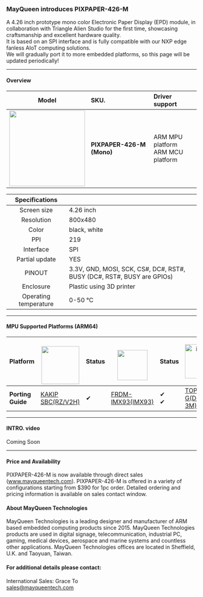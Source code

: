 ### MayQueen introduces PIXPAPER-426-M
A 4.26 inch prototype mono color Electronic Paper Display (EPD) module, in collaboration with Triangle Alien Studio for the first time, showcasing craftsmanship and excellent hardware quality.<br>
It is based on an SPI interface and is fully compatible with our NXP edge fanless AIoT computing solutions.<br>
We will gradually port it to more embedded platforms, so this page will be updated periodically!

----------------------


#### Overview
|                         Model                         | SKU.                                                  |                       Driver support                       |
| :----------------------------------------------------------: | :----------------------------------------------------------- | :---------------------------------------------------------| 
| <img src="https://github.com/user-attachments/assets/f2d21b89-a5e1-46e1-9803-41cd93cfe494" width="200"> | **PIXPAPER-426-M (Mono)** <br />  | ARM MPU platform <br> ARM MCU platform |


|                         Specifications                         |                                                   |
| :----------------------------------------------------------: | :----------------------------------------------------------- |
| Screen size | 4.26 inch |
| Resolution | 800x480 |
| Color | black, white |
| PPI | 219 |
| Interface | SPI |
| Partial update | YES |
| PINOUT | 3.3V, GND, MOSI, SCK, CS#, DC#, RST#, BUSY (DC#, RST#, BUSY are GPIOs)|
| Enclosure | Plastic using 3D printer |
|Operating temperature| 0-50 ℃ |

----------------------

#### MPU Supported Platforms (ARM64)

| **Platform** | <a href="https://www.renesas.com/" target="_blank"><br> <img src="https://www.macnica.com/apac/galaxy/zh_tw/products-support/products/renesas.coreimg.jpeg/structure/_jcr_content/root/container/container/bannerimage/1653236359047.jpeg" width="" height="100" /></a> | Status |<a href="https://www.nxp.com/" target="_blank"><br> <img src="https://github.com/TechNexion-Vision/.github/assets/28101204/67cc61c0-6bb7-44d5-889a-1ba5d4c0b9b5" width="" height="80" /></a> | Status | <a href="https://www.telechips.com/" target="_blank"><img width="" height="90" alt="image" src="https://github.com/user-attachments/assets/4f260b12-4d99-42e3-b9bd-6b90b2bbec16" /> | Status |
| ---- | ---- | ---- | ---- | ---- | ---- | ---- |
| **Porting Guide** | [KAKIP SBC(RZ/V2H)](https://github.com/MayQueenTechCommunity/PIXPAPER-213-M/blob/main/KAKIP_PIXPAPAER-213-M.md) | &#10004;  |  [FRDM-IMX93(IMX93)](https://github.com/MayQueenTechCommunity/PIXPAPER-213-M/blob/main/FRDM-IMX93_PIXPAPAER-213-M.md) | &#10004; <br> &#10004;| [TOPST D3-G(Dolphin 3M)](https://github.com/MayQueenTechCommunity/PIXPAPER-213-M/blob/main/D3-G_PIXPAPAER-213-M.md) | &#10004; |


----------------------
#### INTRO. video
Coming Soon

----------------------
#### Price and Availability
PIXPAPER-426-M is now available through direct sales (www.mayqueentech.com).
PIXPAPER-426-M is offered in a variety of configurations starting from $390 for 1pc order.
Detailed ordering and pricing information is available on sales contact window.
<br>

#### About MayQueen Technologies
MayQueen Technologies is a leading designer and manufacturer of ARM based embedded computing products since 2015.
MayQueen Technologies products are used in digital signage, telecommunication, industrial PC, gaming, medical devices, aerospace and marine systems and countless other applications.
MayQueen Technologies offices are located in Sheffield, U.K. and Taoyuan, Taiwan.
<br>

#### For additional details please contact:

International Sales: Grace To
<br> 
sales@mayqueentech.com 
